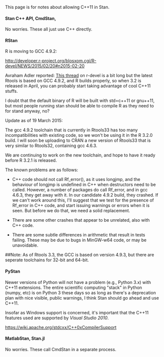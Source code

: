 This page is for notes about allowing C++11 in Stan.

#### Stan C++ API, CmdStan,

No worries.  These all just use C++ directly.


#### RStan

R is moving to GCC 4.9.2:

http://developer.r-project.org/blosxom.cgi/R-devel/NEWS/2015/02/20#n2015-02-20

Avraham Adler reported:  [This thread](https://stat.ethz.ch/pipermail/r-devel/2015-March/070785.html) on r-devel is a bit long but the latest Rtools is based on GCC 4.9.2, and R builds properly, so when 3.2 is released in April, you can probably start taking advantage of cool C++11 stuffs.

I doubt that the default binary of R will be built with std=c++11 or gnu++11, but most people running stan should be able to compile R as they need to for stand anyway, no?

Update as of 19 March 2015:

The gcc 4.9.2 toolchain that is currently in Rtools33 has too many incompatibilities with existing code, so we won't be using it in the R 3.2.0 build.  I will soon be uploading to CRAN a new version of Rtools33 that is very similar to Rtools32, containing gcc 4.6.3.

We are continuing to work on the new toolchain, and hope to have it ready before R 3.2.1 is released.

The known problems are as follows:

* C++ code should not call Rf_error(), as it uses longjmp, and the behaviour of longjmp is undefined in C++ when destructors need to be called.  However, a number of packages do call Rf_error, and in gcc 4.6.3, they get away with it.  In our candidate 4.9.2 build, they crashed.  If we can't work around this, I'll suggest that we test for the presence of Rf_error in C++ code, and start issuing warnings or errors when it is seen.  But before we do that, we need a solid replacement.

* There are some other crashes that appear to be unrelated, also with C++ code.

* There are some subtle differences in arithmetic that result in tests failing.  These may be due to bugs in MinGW-w64 code, or may be unavoidable.
</blockquote>

##Note:
As of Rtools 3.3, the GCC is based on version 4.9.3, but there are seperate toolchains for 32-bit and 64-bit.
#### PyStan

Newer versions of Python will not have a problem (e.g., Python 3.x) with C++11 extensions. The entire scientific computing "stack" in Python (numpy, etc) is on Python 3 these days so as long as there's a deprecation plan with nice visible, public warnings, I think Stan should go ahead and use C++11.

Insofar as Windows support is concerned, it's important that the C++11 features used are supported by *Visual Studio 2010*.  

https://wiki.apache.org/stdcxx/C++0xCompilerSupport


####  MatlabStan, Stan.jl

No worries.  These call CmdStan in a separate process.
